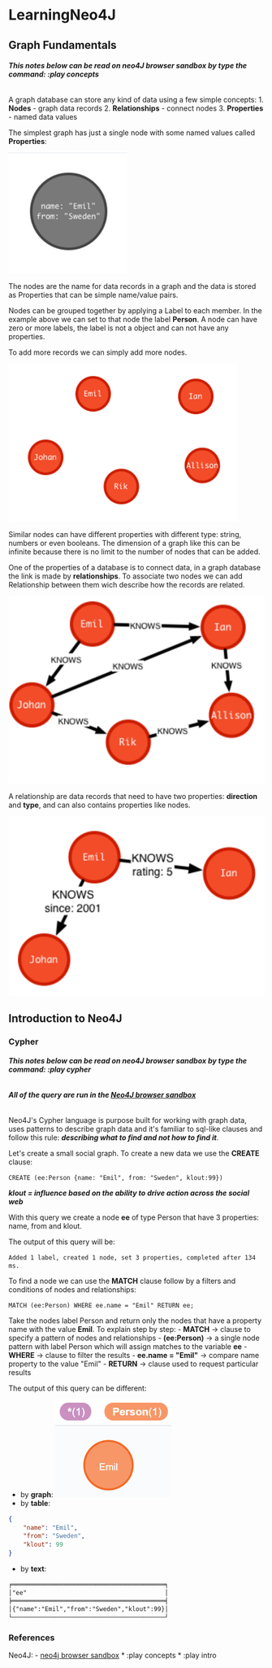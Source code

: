# LearningNeo4J

## Graph Fundamentals

###### ***This notes below can be read on neo4J browser sandbox by type the command: :play concepts***

A graph database can store any kind of data using a few simple concepts:
    1. **Nodes** - graph data records
    2. **Relationships** - connect nodes
    3. **Properties** - named data values

The simplest graph has just a single node with some named values called **Properties**:

![simpleGraph](resources/simpleGraph.PNG)

The nodes are the name for data records in a graph and the data is stored as Properties that can be simple name/value pairs.

Nodes can be grouped together by applying a Label to each member. In the example above we can set to that node the label **Person**. A node can have zero or more labels, the label is not a object and can not have any properties.

To add more records we can simply add more nodes.

![moreNodes](/resources/moreNodes.PNG)

Similar nodes can have different properties with different type: string, numbers or even booleans.
The dimension of a graph like this can be infinite because there is no limit to the number of nodes that can be added.

One of the properties of a database is to connect data, in a graph database the link is made by **relationships**. To associate two nodes we can add Relationship between them wich describe how the records are related.

![relationships](/resources/relationships.PNG)

A relationship are data records that need to have two properties: **direction** and **type**, and can also contains properties like nodes.

![relationshipProperties](/resources/relationshipProperties.PNG)

## Introduction to Neo4J

### Cypher

###### ***This notes below can be read on neo4J browser sandbox by type the command: :play cypher***
###### ***All of the query are run in the [Neo4J browser sandbox](https://neo4j.com/sandbox-v2)***

Neo4J's Cypher language is purpose built for working with graph data, uses patterns to describe graph data and it's familiar to sql-like clauses and follow this rule: ***describing what to find and not how to find it***.

Let's create a small social graph.
To create a new data we use the **CREATE** clause:

```Cypher
CREATE (ee:Person {name: "Emil", from: "Sweden", klout:99})
```
***klout = influence based on the ability to drive action across the social web***

With this query we create a node **ee** of type Person that have 3 properties: name, from and klout.

The output of this query will be:
```
Added 1 label, created 1 node, set 3 properties, completed after 134 ms.
```

To find a node we can use the **MATCH** clause follow by a filters and conditions of nodes and relationships:
```
MATCH (ee:Person) WHERE ee.name = "Emil" RETURN ee;
```
Take the nodes label Person and return only the nodes that have a property name with the value **Emil**. To explain step by step:
    - **MATCH** -> clause to specify a pattern of nodes and relationships
    - **(ee:Person)** -> a single node pattern with label Person which will assign matches to the variable **ee**
    - **WHERE** -> clause to filter the results
    - **ee.name = "Emil"** -> compare name property to the value "Emil"
    - **RETURN** -> clause used to request particular results

The output of this query can be different:
- by **graph**:
![matchEmilReturnG](/resources/matchEmilReturnG.PNG)
- by **table**:
```Json
{
    "name": "Emil",
    "from": "Sweden",
    "klout": 99
} 
```
- by **text**:
```
╒══════════════════════════════════════════╕
│"ee"                                      │
╞══════════════════════════════════════════╡
│{"name":"Emil","from":"Sweden","klout":99}│
└──────────────────────────────────────────┘ 
```



### References

Neo4J:
    - [neo4j browser sandbox](https://neo4j.com/sandbox-v2)
        * :play concepts
        * :play intro